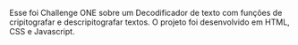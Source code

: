 Esse foi Challenge ONE sobre um Decodificador de texto com funções de cripitografar e descripitografar textos. O projeto foi desenvolvido em HTML, CSS e Javascript.

